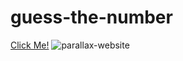 # guess-the-number
[Click Me!](https://muratgrr.github.io/guess-the-number/)
![parallax-website](https://github.com/muratgrr/trial-acc/blob/main/guess-the-number.gif)
